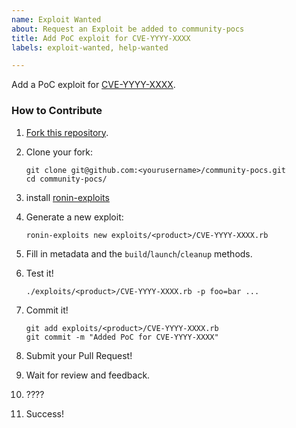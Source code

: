 ```yaml
---
name: Exploit Wanted
about: Request an Exploit be added to community-pocs
title: Add PoC exploit for CVE-YYYY-XXXX
labels: exploit-wanted, help-wanted

---
```


<!-- Please find/replace CVE-YYYY-XXXX with the actual CVE ID. -->

Add a PoC exploit for [CVE-YYYY-XXXX].

[CVE-YYYY-XXXX]: https://nvd.nist.gov/vuln/detail/CVE-YYYY-XXXX

### How to Contribute

1. [Fork this repository][fork].
2. Clone your fork:

   ```shell
   git clone git@github.com:<yourusername>/community-pocs.git
   cd community-pocs/
   ```

3. install [ronin-exploits][install-ronin-exploits]
4. Generate a new exploit:

   ```shell
   ronin-exploits new exploits/<product>/CVE-YYYY-XXXX.rb
   ```

5. Fill in metadata and the `build`/`launch`/`cleanup` methods.
6. Test it!

   ```shell
   ./exploits/<product>/CVE-YYYY-XXXX.rb -p foo=bar ...
   ```

7. Commit it!

   ```shell
   git add exploits/<product>/CVE-YYYY-XXXX.rb
   git commit -m "Added PoC for CVE-YYYY-XXXX"
   ```

7. Submit your Pull Request!
8. Wait for review and feedback.
9. ????
10. Success!

[fork]: https://github.com/ronin-rb/community-poc/fork
[install-ronin-exploits]: https://github.com/ronin-rb/ronin-exploits#install
